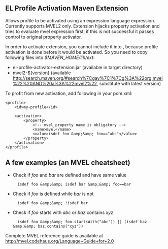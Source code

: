 EL Profile Activation Maven Extension
-------------------------------------

Allows profile to be activated using an expression language expression. Currently supports MVEL2 only. 
Extension hijacks property activation and tries to evaluate mvel expression first, if this is not successful
it passes control to original property activator.

In order to activate extension, you cannot include it into <build><extensions>, because profile activation is done
before it would be activated. So you need to copy following files into *$MAVEN_HOME/lib/ext*:

* el-profile-activator-extension.jar (available in target directory)
* mvel2-${version} (available http://search.maven.org/#search%7Cgav%7C1%7Cg%3A%22org.mvel%22%20AND%20a%3A%22mvel2%22, substitute with latest version)  

To profit from new activation, add following in your pom.xml:

    <profile>
        <id>my-profile</id>
    
        <activation>
            <property>
            	<!-- mvel property name is obligatory -->
                <name>mvel</name>
                <value>isdef foo &amp;&amp; foo=="abc"</value>
            </property>
        </activation>
    </profile>            
    
A few examples (an MVEL cheatsheet)
-----------------------------------

* Check if *foo* and *bar* are defined and have same value 
 
		isdef foo &amp;&amp; isdef bar &amp;&amp; foo==bar
		
* Check if *foo* is defined while *bar* is not
		
	    isdef foo &amp;&amp; !isdef bar
	    
* Check if *foo* starts with *abc* or *baz* contains *xyz*
	
		isdef foo &amp;&amp; foo.startsWith("abc")) || (isdef baz &amp;&amp; baz.contains("xyz"))

Complete MVEL reference guide is available at http://mvel.codehaus.org/Language+Guide+for+2.0		